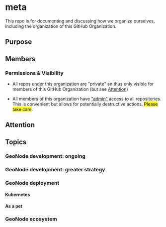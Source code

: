 # meta

This repo is for documenting and discussing how we organize ourselves, including the organization of this GitHub Organization.

## Purpose

## Members

### Permissions & Visibility

+ All repos under this organization are "private" an thus only visible for
  members of this GitHub Organization (but see [Attention](#Attention))

+ All members of this organization have
  ["admin"](https://docs.github.com/en/organizations/managing-user-access-to-your-organizations-repositories/repository-roles-for-an-organization)
  access to all repositories. This is convenient but allows for potentially
  destructive actions. <mark>Please take care</mark>.

## Attention

## Topics

### GeoNode development: ongoing

### GeoNode development: greater strategy

### GeoNode deployment

#### Kubernetes

#### As a pet

### GeoNode ecosystem

